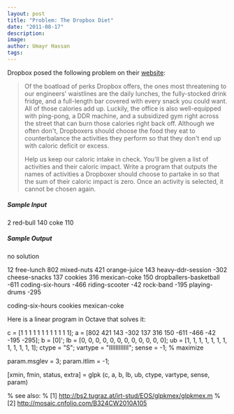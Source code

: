 ```yaml
---
layout: post
title: "Problem: The Dropbox Diet"
date: "2011-08-17"
description:
image: 
author: Umayr Hassan
tags:
---
```


Dropbox posed the following problem on their [website](http://www.dropbox.com/jobs/challenges):

> Of the boatload of perks Dropbox offers, the ones most threatening to our engineers' waistlines are the daily lunches, the fully-stocked drink fridge, and a full-length bar covered with every snack you could want. All of those calories add up. Luckily, the office is also well-equipped with ping-pong, a DDR machine, and a subsidized gym right across the street that can burn those calories right back off. Although we often don't, Dropboxers should choose the food they eat to counterbalance the activities they perform so that they don't end up with caloric deficit or excess.
> 
> Help us keep our caloric intake in check. You'll be given a list of activities and their caloric impact. Write a program that outputs the names of activities a Dropboxer should choose to partake in so that the sum of their caloric impact is zero. Once an activity is selected, it cannot be chosen again.

##### Sample Input

2
red-bull 140
coke 110

##### Sample Output

no solution

12
free-lunch 802
mixed-nuts 421
orange-juice 143
heavy-ddr-session -302
cheese-snacks 137
cookies 316
mexican-coke 150
dropballers-basketball -611
coding-six-hours -466
riding-scooter -42
rock-band -195
playing-drums -295

coding-six-hours
cookies
mexican-coke

Here is a linear program in Octave that solves it:

c = \[1 1 1 1 1 1 1 1 1 1 1 1\];
a = \[802 421 143 -302 137 316 150 -611 -466 -42 -195 -295\];
b = \[0\]';
lb = \[0, 0, 0, 0, 0, 0, 0, 0, 0, 0, 0, 0\];
ub = \[1, 1, 1, 1, 1, 1, 1, 1, 1, 1, 1, 1\];
ctype = "S";
vartype = "IIIIIIIIIIII";
sense = -1; % maximize

param.msglev = 3;
param.itlim = -1;

\[xmin, fmin, status, extra\] = glpk (c, a, b, lb, ub, ctype, vartype, sense, param)

% see also:
% \[1\] http://bs2.tugraz.at/irt-stud/EOS/glpkmex/glpkmex.m
% \[2\] http://mosaic.cnfolio.com/B324CW2010A105
